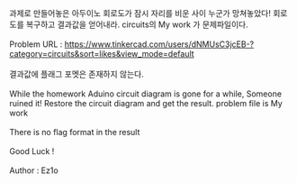과제로 만들어놓은 아두이노 회로도가 잠시 자리를 비운 사이 누군가 망쳐놓았다! 회로도를 복구하고 결과값을 얻어내라. circuits의 My work 가 문제파일이다.<br><br>
Problem URL : https://www.tinkercad.com/users/dNMUsC3jcEB-?category=circuits&sort=likes&view_mode=default<br><br>
결과값에 플래그 포멧은 존재하지 않는다.<br><br>
While the homework Aduino circuit diagram is gone for a while, Someone ruined it! Restore the circuit diagram and get the result. problem file is My work<br><br>
There is no flag format in the result<br><br>
Good Luck !<br><br>
Author : Ez1o

